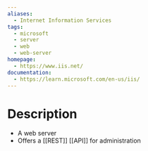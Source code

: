```yaml
---
aliases:
  - Internet Information Services
tags:
  - microsoft
  - server
  - web
  - web-server
homepage:
  - https://www.iis.net/
documentation:
  - https://learn.microsoft.com/en-us/iis/
---
```

# Description
- A web server
- Offers a [[REST]] [[API]] for administration